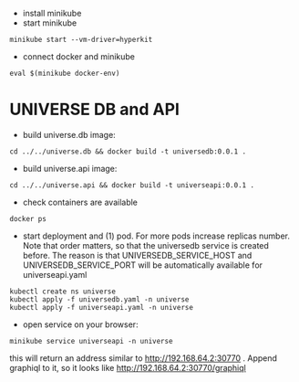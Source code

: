 
- install minikube
- start minikube
```
minikube start --vm-driver=hyperkit
```
- connect docker and minikube
```
eval $(minikube docker-env)
```


# UNIVERSE DB and API

- build universe.db image:
```
cd ../../universe.db && docker build -t universedb:0.0.1 .
```
- build universe.api image:
```
cd ../../universe.api && docker build -t universeapi:0.0.1 .
```
- check containers are available
```
docker ps
```
- start deployment and (1) pod. For more pods increase replicas number. Note that order matters, so that the universedb service is created before. The reason is that UNIVERSEDB_SERVICE_HOST and UNIVERSEDB_SERVICE_PORT will be automatically available for universeapi.yaml
```
kubectl create ns universe
kubectl apply -f universedb.yaml -n universe
kubectl apply -f universeapi.yaml -n universe
```
- open service on your browser:
```
minikube service universeapi -n universe
```
this will return an address similar to http://192.168.64.2:30770 . Append graphiql to it, so it looks like http://192.168.64.2:30770/graphiql
